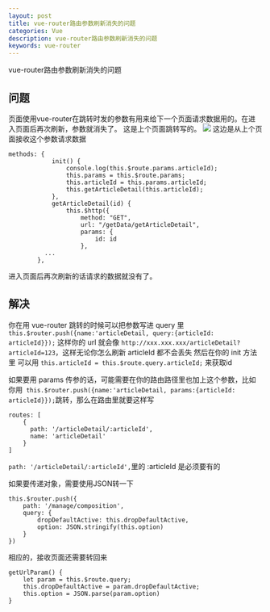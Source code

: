 ```yaml
---
layout: post
title: vue-router路由参数刷新消失的问题
categories: Vue
description: vue-router路由参数刷新消失的问题
keywords: vue-router
---
```


vue-router路由参数刷新消失的问题

## 问题
页面使用vue-router在跳转时发的参数有用来给下一个页面请求数据用的。在进入页面后再次刷新，参数就消失了。
这是上个页面跳转写的。
![](http://i.imgur.com/SPOlhPS.png)
这边是从上个页面接收这个参数请求数据
```
methods: {
            init() {
                console.log(this.$route.params.articleId);
                this.params = this.$route.params;
                this.articleId = this.params.articleId;
                this.getArticleDetail(this.articleId);
            },
            getArticleDetail(id) {
                this.$http({
                    method: "GET",
                    url: "/getData/getArticleDetail",
                    params: {
                        id: id
                    },
   		  ...
        },
```
进入页面后再次刷新的话请求的数据就没有了。
## 解决
你在用 vue-router 跳转的时候可以把参数写进 query 里 `this.$router.push({name:'articleDetail, query:{articleId: articleId}});`
这样你的 url 就会像 `http://xxx.xxx.xxx/articleDetail?articleId=123`，这样无论你怎么刷新 articleId 都不会丢失
然后在你的 init 方法里 可以用 `this.articleId = this.$route.query.articleId;` 来获取id

如果要用 params 传参的话，可能需要在你的路由路径里也加上这个参数，比如你用`
this.$router.push({name:'articleDetail, params:{articleId: articleId}});`跳转，那么在路由里就要这样写
```
routes: [
    {
      path: '/articleDetail/:articleId',
      name: 'articleDetail'
    }
]
```
`path: '/articleDetail/:articleId',`里的 :articleId 是必须要有的

如果要传递对象，需要使用JSON转一下
```
this.$router.push({
    path: '/manage/composition',
    query: {
        dropDefaultActive: this.dropDefaultActive,
        option: JSON.stringify(this.option)
    }
})
```
相应的，接收页面还需要转回来
```
getUrlParam() {
    let param = this.$route.query;
    this.dropDefaultActive = param.dropDefaultActive;
    this.option = JSON.parse(param.option)
}
```